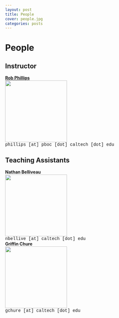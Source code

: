 ```yaml
---
layout: post
title: People
cover: people.jpg
categories: posts
---
```


# People

## Instructor
<div id="im"  >
<a href="http://www.rpgroup.caltech.edu/"> <b>Rob Phillips</b> </a><br />
<img src="{{ site.baseurl  }}/images/rob.jpg" width=200px><br/>
<span style="font-family: courier"> phillips [at] pboc [dot] caltech [dot] edu</span>
</div>

## Teaching Assistants

<div id="im">
<b> Nathan Belliveau</b><br />
<img src="{{ site.baseurl  }}/images/nathan.jpg" width=200px><br/>
<span style="font-family: courier">nbellive [at] caltech [dot] edu</span>
</div>

<div id="im">
<b> Griffin Chure</b><br />
<img src="{{ site.baseurl  }}/images/gchure.jpg" width=200px><br/>
<span style="font-family: courier">gchure [at] caltech [dot] edu</span>
</div>

